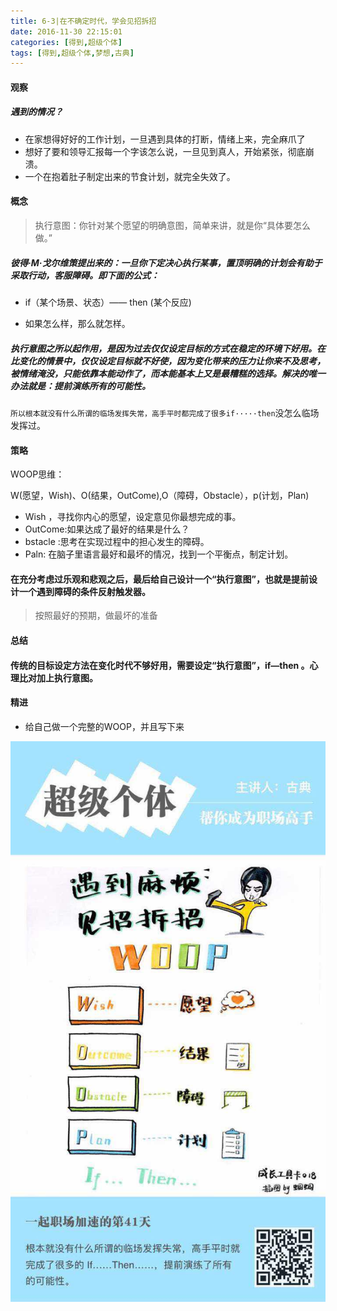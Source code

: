 ```yaml
---
title: 6-3|在不确定时代，学会见招拆招
date: 2016-11-30 22:15:01
categories: [得到,超级个体]
tags: [得到,超级个体,梦想,古典]
---
```




#### 观察

##### 遇到的情况？
- 在家想得好好的工作计划，一旦遇到具体的打断，情绪上来，完全麻爪了
- 想好了要和领导汇报每一个字该怎么说，一旦见到真人，开始紧张，彻底崩溃。
- 一个在抱着肚子制定出来的节食计划，就完全失效了。

#### 概念

> 执行意图：你针对某个愿望的明确意图，简单来讲，就是你“具体要怎么做。”

##### 彼得·M·戈尔维策提出来的：一旦你下定决心执行某事，置顶明确的计划会有助于采取行动，客服障碍。即下面的公式：

- if（某个场景、状态）——  then (某个反应)

- 如果怎么样，那么就怎样。

##### 执行意图之所以起作用，是因为过去仅仅设定目标的方式在稳定的环境下好用。在比变化的情景中，仅仅设定目标就不好使，因为变化带来的压力让你来不及思考，被情绪淹没，只能依靠本能动作了，而本能基本上又是最糟糕的选择。解决的唯一办法就是：提前演练所有的可能性。

`所以根本就没有什么所谓的临场发挥失常，高手平时都完成了很多if·····then`没怎么临场发挥过。
<!-- more --> 
#### 策略

WOOP思维：


W(愿望，Wish)、O(结果，OutCome),O（障碍，Obstacle），p(计划，Plan)

- Wish ，寻找你内心的愿望，设定意见你最想完成的事。
- OutCome:如果达成了最好的结果是什么？
- bstacle :思考在实现过程中的担心发生的障碍。
- Paln: 在脑子里语言最好和最坏的情况，找到一个平衡点，制定计划。

#### 在充分考虑过乐观和悲观之后，最后给自己设计一个“执行意图”，也就是提前设计一个遇到障碍的条件反射触发器。

> 按照最好的预期，做最坏的准备


#### 总结

#### 传统的目标设定方法在变化时代不够好用，需要设定“执行意图”，if—then  。心理比对加上执行意图。

#### 精进

- 给自己做一个完整的WOOP，并且写下来

![具体要怎么做](6-3/jianchaocaizhao.png)
